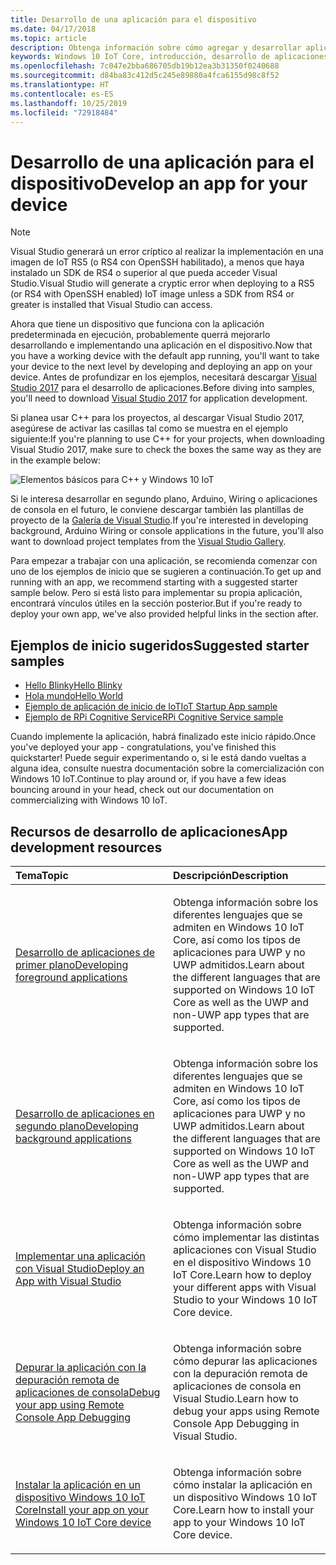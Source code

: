 ```yaml
---
title: Desarrollo de una aplicación para el dispositivo
ms.date: 04/17/2018
ms.topic: article
description: Obtenga información sobre cómo agregar y desarrollar aplicaciones para el dispositivo.
keywords: Windows 10 IoT Core, introducción, desarrollo de aplicaciones, aplicaciones
ms.openlocfilehash: 7c047e2bba686705db19b12ea3b31350f0240688
ms.sourcegitcommit: d84ba83c412d5c245e89880a4fca6155d98c8f52
ms.translationtype: HT
ms.contentlocale: es-ES
ms.lasthandoff: 10/25/2019
ms.locfileid: "72918484"
---
```

# <a name="develop-an-app-for-your-device"></a><span data-ttu-id="cf63c-104">Desarrollo de una aplicación para el dispositivo</span><span class="sxs-lookup"><span data-stu-id="cf63c-104">Develop an app for your device</span></span>

> [!NOTE]
> <span data-ttu-id="cf63c-105">Visual Studio generará un error críptico al realizar la implementación en una imagen de IoT RS5 (o RS4 con OpenSSH habilitado), a menos que haya instalado un SDK de RS4 o superior al que pueda acceder Visual Studio.</span><span class="sxs-lookup"><span data-stu-id="cf63c-105">Visual Studio will generate a cryptic error when deploying to a RS5 (or RS4 with OpenSSH enabled) IoT image unless a SDK from RS4 or greater is installed that Visual Studio can access.</span></span>

<span data-ttu-id="cf63c-106">Ahora que tiene un dispositivo que funciona con la aplicación predeterminada en ejecución, probablemente querrá mejorarlo desarrollando e implementando una aplicación en el dispositivo.</span><span class="sxs-lookup"><span data-stu-id="cf63c-106">Now that you have a working device with the default app running, you'll want to take your device to the next level by developing and deploying an app on your device.</span></span> <span data-ttu-id="cf63c-107">Antes de profundizar en los ejemplos, necesitará descargar [Visual Studio 2017](https://www.visualstudio.com/downloads/) para el desarrollo de aplicaciones.</span><span class="sxs-lookup"><span data-stu-id="cf63c-107">Before diving into samples, you'll need to download [Visual Studio 2017](https://www.visualstudio.com/downloads/) for application development.</span></span>

<span data-ttu-id="cf63c-108">Si planea usar C++ para los proyectos, al descargar Visual Studio 2017, asegúrese de activar las casillas tal como se muestra en el ejemplo siguiente:</span><span class="sxs-lookup"><span data-stu-id="cf63c-108">If you're planning to use C++ for your projects, when downloading Visual Studio 2017, make sure to check the boxes the same way as they are in the example below:</span></span>

![Elementos básicos para C++ y Windows 10 IoT](../../media/DevelopApp/VS-CPP.jpg)

<span data-ttu-id="cf63c-110">Si le interesa desarrollar en segundo plano, Arduino, Wiring o aplicaciones de consola en el futuro, le conviene descargar también las plantillas de proyecto de la [Galería de Visual Studio](https://marketplace.visualstudio.com/items?itemName=MicrosoftIoT.WindowsIoTCoreProjectTemplatesforVS15).</span><span class="sxs-lookup"><span data-stu-id="cf63c-110">If you're interested in developing background, Arduino Wiring or console applications in the future, you'll also want to download project templates from the [Visual Studio Gallery](https://marketplace.visualstudio.com/items?itemName=MicrosoftIoT.WindowsIoTCoreProjectTemplatesforVS15).</span></span>


<span data-ttu-id="cf63c-111">Para empezar a trabajar con una aplicación, se recomienda comenzar con uno de los ejemplos de inicio que se sugieren a continuación.</span><span class="sxs-lookup"><span data-stu-id="cf63c-111">To get up and running with an app, we recommend starting with a suggested starter sample below.</span></span> <span data-ttu-id="cf63c-112">Pero si está listo para implementar su propia aplicación, encontrará vínculos útiles en la sección posterior.</span><span class="sxs-lookup"><span data-stu-id="cf63c-112">But if you're ready to deploy your own app, we've also provided helpful links in the section after.</span></span>

## <a name="suggested-starter-samples"></a><span data-ttu-id="cf63c-113">Ejemplos de inicio sugeridos</span><span class="sxs-lookup"><span data-stu-id="cf63c-113">Suggested starter samples</span></span>

* [<span data-ttu-id="cf63c-114">Hello Blinky</span><span class="sxs-lookup"><span data-stu-id="cf63c-114">Hello Blinky</span></span>](https://github.com/Microsoft/Windows-iotcore-samples/tree/develop/Samples/HelloBlinky)
* [<span data-ttu-id="cf63c-115">Hola mundo</span><span class="sxs-lookup"><span data-stu-id="cf63c-115">Hello World</span></span>](https://github.com/Microsoft/Windows-iotcore-samples/tree/develop/Samples/HelloWorld)
* [<span data-ttu-id="cf63c-116">Ejemplo de aplicación de inicio de IoT</span><span class="sxs-lookup"><span data-stu-id="cf63c-116">IoT Startup App sample</span></span>](https://github.com/Microsoft/Windows-iotcore-samples/tree/develop/Samples/IoTStartApp)
* [<span data-ttu-id="cf63c-117">Ejemplo de RPi Cognitive Service</span><span class="sxs-lookup"><span data-stu-id="cf63c-117">RPi Cognitive Service sample</span></span>](https://github.com/Microsoft/Windows-iotcore-samples/tree/develop/Samples/RPiCognitiveService) 



<span data-ttu-id="cf63c-118">Cuando implemente la aplicación, habrá finalizado este inicio rápido.</span><span class="sxs-lookup"><span data-stu-id="cf63c-118">Once you've deployed your app - congratulations, you've finished this quickstarter!</span></span> <span data-ttu-id="cf63c-119">Puede seguir experimentando o, si le está dando vueltas a alguna idea, consulte nuestra documentación sobre la comercialización con Windows 10 IoT.</span><span class="sxs-lookup"><span data-stu-id="cf63c-119">Continue to play around or, if you have a few ideas bouncing around in your head, check out our documentation on commercializing with Windows 10 IoT.</span></span> 

## <a name="app-development-resources"></a><span data-ttu-id="cf63c-120">Recursos de desarrollo de aplicaciones</span><span class="sxs-lookup"><span data-stu-id="cf63c-120">App development resources</span></span>

<table>
<colgroup>
<col width="50%" />
<col width="50%" />
</colgroup>
<thead>
<tr class="header">
<th align="left"><span data-ttu-id="cf63c-121">Tema</span><span class="sxs-lookup"><span data-stu-id="cf63c-121">Topic</span></span></th>
<th align="left"><span data-ttu-id="cf63c-122">Descripción</span><span class="sxs-lookup"><span data-stu-id="cf63c-122">Description</span></span></th>
</tr>
</thead>
<tbody>

<tr class="odd">
<td align="left"><p><span data-ttu-id="cf63c-123"><a href="../../develop-your-app/buildingappsforiotcore.md" data-raw-source="[Developing foreground applications](../../develop-your-app/buildingappsforiotcore.md)">Desarrollo de aplicaciones de primer plano</a></span><span class="sxs-lookup"><span data-stu-id="cf63c-123"><a href="../../develop-your-app/buildingappsforiotcore.md" data-raw-source="[Developing foreground applications](../../develop-your-app/buildingappsforiotcore.md)">Developing foreground applications</a></span></span></p></td>
<td align="left"><p><span data-ttu-id="cf63c-124">Obtenga información sobre los diferentes lenguajes que se admiten en Windows 10 IoT Core, así como los tipos de aplicaciones para UWP y no UWP admitidos.</span><span class="sxs-lookup"><span data-stu-id="cf63c-124">Learn about the different languages that are supported on Windows 10 IoT Core as well as the UWP and non-UWP app types that are supported.</span></span></p></td>
</tr>

<tr class="odd">
<td align="left"><p><span data-ttu-id="cf63c-125"><a href="../../develop-your-app/backgroundapplications.md" data-raw-source="[Developing background applications](../../develop-your-app/backgroundapplications.md)">Desarrollo de aplicaciones en segundo plano</a></span><span class="sxs-lookup"><span data-stu-id="cf63c-125"><a href="../../develop-your-app/backgroundapplications.md" data-raw-source="[Developing background applications](../../develop-your-app/backgroundapplications.md)">Developing background applications</a></span></span></p></td>
<td align="left"><p><span data-ttu-id="cf63c-126">Obtenga información sobre los diferentes lenguajes que se admiten en Windows 10 IoT Core, así como los tipos de aplicaciones para UWP y no UWP admitidos.</span><span class="sxs-lookup"><span data-stu-id="cf63c-126">Learn about the different languages that are supported on Windows 10 IoT Core as well as the UWP and non-UWP app types that are supported.</span></span></p></td>
</tr>

<tr class="odd">
<td align="left"><p><span data-ttu-id="cf63c-127"><a href="../../develop-your-app/appdeployment.md" data-raw-source="[Deploy an App with Visual Studio](../../develop-your-app/appdeployment.md)">Implementar una aplicación con Visual Studio</a></span><span class="sxs-lookup"><span data-stu-id="cf63c-127"><a href="../../develop-your-app/appdeployment.md" data-raw-source="[Deploy an App with Visual Studio](../../develop-your-app/appdeployment.md)">Deploy an App with Visual Studio</a></span></span></p></td>
<td align="left"><p><span data-ttu-id="cf63c-128">Obtenga información sobre cómo implementar las distintas aplicaciones con Visual Studio en el dispositivo Windows 10 IoT Core.</span><span class="sxs-lookup"><span data-stu-id="cf63c-128">Learn how to deploy your different apps with Visual Studio to your Windows 10 IoT Core device.</span></span></p></td>
</tr>

<tr class="odd">
<td align="left"><p><span data-ttu-id="cf63c-129"><a href="../../develop-your-app/remotedebugging.md" data-raw-source="[Debug your app using Remote Console App Debugging](../../develop-your-app/remotedebugging.md)">Depurar la aplicación con la depuración remota de aplicaciones de consola</a></span><span class="sxs-lookup"><span data-stu-id="cf63c-129"><a href="../../develop-your-app/remotedebugging.md" data-raw-source="[Debug your app using Remote Console App Debugging](../../develop-your-app/remotedebugging.md)">Debug your app using Remote Console App Debugging</a></span></span></p></td>
<td align="left"><p><span data-ttu-id="cf63c-130">Obtenga información sobre cómo depurar las aplicaciones con la depuración remota de aplicaciones de consola en Visual Studio.</span><span class="sxs-lookup"><span data-stu-id="cf63c-130">Learn how to debug your apps using Remote Console App Debugging in Visual Studio.</span></span></p></td>
</tr>

<tr class="odd">
<td align="left"><p><span data-ttu-id="cf63c-131"><a href="../../develop-your-app/appinstaller.md" data-raw-source="[Install your app on your Windows 10 IoT Core device](../../develop-your-app/appinstaller.md)">Instalar la aplicación en un dispositivo Windows 10 IoT Core</a></span><span class="sxs-lookup"><span data-stu-id="cf63c-131"><a href="../../develop-your-app/appinstaller.md" data-raw-source="[Install your app on your Windows 10 IoT Core device](../../develop-your-app/appinstaller.md)">Install your app on your Windows 10 IoT Core device</a></span></span></p></td>
<td align="left"><p><span data-ttu-id="cf63c-132">Obtenga información sobre cómo instalar la aplicación en un dispositivo Windows 10 IoT Core.</span><span class="sxs-lookup"><span data-stu-id="cf63c-132">Learn how to install your app to your Windows 10 IoT Core device.</span></span></p></td>
</tr>

</tbody>
</table>
